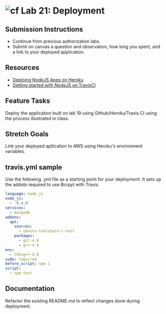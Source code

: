 ![cf](https://i.imgur.com/7v5ASc8.png) Lab 21: Deployment
======

## Submission Instructions
* Continue from previous authorization labs.
* Submit on canvas a question and observation, how long you spent, and a link to your deployed application.

## Resources
* [Deploing NodeJS Apps on Heroku](https://devcenter.heroku.com/articles/deploying-nodejs)
* [Getting started with NodeJS on TravisCI](https://docs.travis-ci.com/user/languages/javascript-with-nodejs)

## Feature Tasks  
Deploy the application built on lab 19 using Github/Heroku/Travis CI using the process illustrated in class.

## Stretch Goals
Link your deployed apllication to AWS using Heroku's environment variables.

## travis.yml sample
Use the following .yml file as a starting point for your deployment. It sets up the addots required to use Bcrpyt with Travis.

```yml
language: node_js
node_js:
  - '8.4.0'
services:
  - mongodb
addons:
  apt:
    sources:
      - ubuntu-toolchain-r-test
    packages:
      - gcc-4.8
      - g++-4.8
env:
  - CXX=g++-4.8
sudo: required
before_script: npm i
script:
  - npm test
```

## Documentation
Refactor the existing README.md to reflect changes done during deployment.
